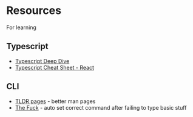 # Resources

For learning

## Typescript

- [Typescript Deep Dive](https://github.com/basarat/typescript-book)
- [Typescript Cheat Sheet - React](https://github.com/typescript-cheatsheets/react)

## CLI

- [TLDR pages](https://github.com/tldr-pages/tldr) - better man pages
- [The Fuck](https://github.com/nvbn/thefuck) - auto set correct command after failing to type basic stuff